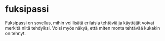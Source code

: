 # fuksipassi
Fuksipassi on sovellus, mihin voi lisätä erilaisia tehtäviä ja käyttäjät voivat merkitä niitä tehdyiksi. 
Voisi myös näkyä, että miten monta tehtävää kukakin on tehnyt.